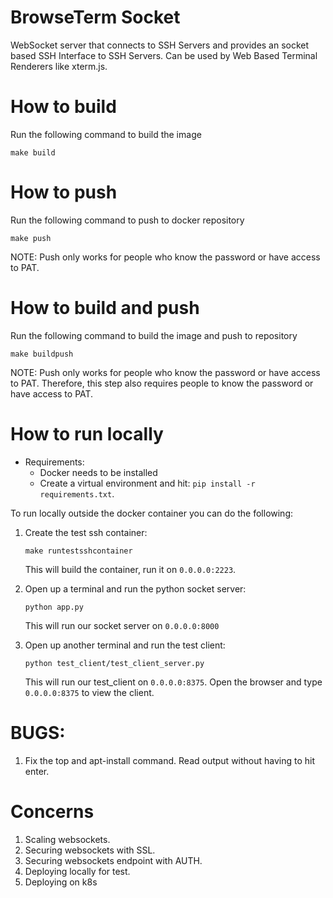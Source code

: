 # BrowseTerm Socket
WebSocket server that connects to SSH Servers and provides an socket based SSH Interface to SSH Servers. Can be used by Web Based Terminal Renderers like xterm.js.

# How to build
Run the following command to build the image
```
make build
```

# How to push
Run the following command to push to docker repository
```
make push
```
NOTE: Push only works for people who know the password or have access to PAT.

# How to build and push
Run the following command to build the image and push to repository
```
make buildpush
```
NOTE: Push only works for people who know the password or have access to PAT. Therefore, this step also requires people to know the password or have access to PAT.

# How to run locally
- Requirements:
  - Docker needs to be installed
  - Create a virtual environment and hit: `pip install -r requirements.txt`.

To run locally outside the docker container you can do the following:
1. Create the test ssh container:
    ```
    make runtestsshcontainer
    ```
    This will build the container, run it on `0.0.0.0:2223`.

2. Open up a terminal and run the python socket server:
    ```
    python app.py
    ```
    This will run our socket server on `0.0.0.0:8000`

3. Open up another terminal and run the test client:
    ```
    python test_client/test_client_server.py
    ```
    This will run our test_client on `0.0.0.0:8375`.
    Open the browser and type `0.0.0.0:8375` to view the client.


# BUGS:
1. Fix the top and apt-install command. Read output without having to hit enter.


# Concerns
1. Scaling websockets.
2. Securing websockets with SSL.
3. Securing websockets endpoint with AUTH.
4. Deploying locally for test.
5. Deploying on k8s